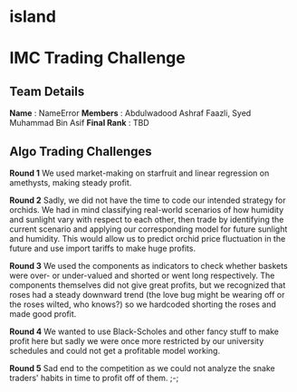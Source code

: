 # island
<h1>IMC Trading Challenge</h1>

<h2>Team Details</h2> 
<b>Name</b> : NameError
<b>Members</b> : Abdulwadood Ashraf Faazli, Syed Muhammad Bin Asif
<b>Final Rank</b> : TBD

<h2>Algo Trading Challenges</h2>
<b>Round 1</b>
We used market-making on starfruit and linear regression on amethysts, making steady profit.

<b>Round 2</b>
Sadly, we did not have the time to code our intended strategy for orchids. We had in mind classifying real-world scenarios of how humidity and sunlight vary with respect to each other, then trade by identifying the current scenario and applying our corresponding model for future sunlight and humidity. This would allow us to predict orchid price fluctuation in the future and use import tariffs to make huge profits.

<b>Round 3</b>
We used the components as indicators to check whether baskets were over- or under-valued and shorted or went long respectively. The components themselves did not give great profits, but we recognized that roses had a steady downward trend (the love bug might be wearing off or the roses wilted, who knows?) so we hardcoded shorting the roses and made good profit.

<b>Round 4</b>
We wanted to use Black-Scholes and other fancy stuff to make profit here but sadly we were once more restricted by our university schedules and could not get a profitable model working.

<b>Round 5</b>
Sad end to the competition as we could not analyze the snake traders' habits in time to profit off of them. ;-;

